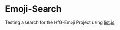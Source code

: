 # Emoji-Search
Testing a search for the HfG-Emoji Project using [list.js](https://github.com/javve/list.js). 
